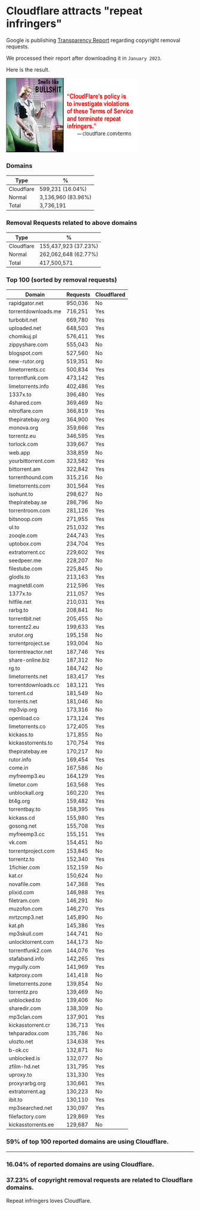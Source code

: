 # Cloudflare attracts "repeat infringers"

Google is publishing [Transparency Report](https://transparencyreport.google.com/copyright/overview) regarding copyright removal requests.

We processed their report after downloading it in `January 2023`.

Here is the result.

![](../../image/smellslikebs.gif)


### Domains

| Type | % |
| --- | --- |
| Cloudflare | 599,231 (16.04%) |
| Normal | 3,136,960 (83.96%) |
| Total | 3,736,191 |


### Removal Requests related to above domains

| Type | % |
| --- | --- |
| Cloudflare | 155,437,923 (37.23%) |
| Normal | 262,062,648 (62.77%) |
| Total | 417,500,571 |


### Top 100 (sorted by removal requests)

| Domain | Requests | Cloudflared |
| --- | --- | --- |
| rapidgator.net | 950,036 | No |
| torrentdownloads.me | 716,251 | Yes |
| turbobit.net | 669,780 | Yes |
| uploaded.net | 648,503 | Yes |
| chomikuj.pl | 576,411 | Yes |
| zippyshare.com | 555,043 | No |
| blogspot.com | 527,560 | No |
| new-rutor.org | 519,351 | No |
| limetorrents.cc | 500,834 | Yes |
| torrentfunk.com | 473,142 | Yes |
| limetorrents.info | 402,486 | Yes |
| 1337x.to | 396,480 | Yes |
| 4shared.com | 369,469 | No |
| nitroflare.com | 366,819 | Yes |
| thepiratebay.org | 364,900 | Yes |
| monova.org | 359,666 | Yes |
| torrentz.eu | 346,595 | Yes |
| torlock.com | 339,667 | Yes |
| web.app | 338,859 | No |
| yourbittorrent.com | 323,582 | Yes |
| bittorrent.am | 322,842 | Yes |
| torrenthound.com | 315,216 | No |
| limetorrents.com | 301,564 | Yes |
| isohunt.to | 298,627 | No |
| thepiratebay.se | 286,796 | No |
| torrentroom.com | 281,126 | Yes |
| bitsnoop.com | 271,955 | Yes |
| ul.to | 251,032 | Yes |
| zooqle.com | 244,743 | Yes |
| uptobox.com | 234,704 | Yes |
| extratorrent.cc | 229,602 | Yes |
| seedpeer.me | 228,207 | No |
| filestube.com | 225,845 | No |
| glodls.to | 213,163 | Yes |
| magnetdl.com | 212,596 | Yes |
| 1377x.to | 211,057 | Yes |
| hitfile.net | 210,031 | Yes |
| rarbg.to | 208,841 | No |
| torrentbit.net | 205,455 | No |
| torrentz2.eu | 199,633 | Yes |
| xrutor.org | 195,158 | No |
| torrentproject.se | 193,004 | No |
| torrentreactor.net | 187,746 | Yes |
| share-online.biz | 187,312 | No |
| rg.to | 184,742 | No |
| limetorrents.net | 183,417 | Yes |
| torrentdownloads.cc | 183,121 | Yes |
| torrent.cd | 181,549 | No |
| torrents.net | 181,046 | No |
| mp3vip.org | 173,316 | No |
| openload.co | 173,124 | Yes |
| limetorrents.co | 172,405 | Yes |
| kickass.to | 171,855 | No |
| kickasstorrents.to | 170,754 | Yes |
| thepiratebay.ee | 170,217 | No |
| rutor.info | 169,454 | Yes |
| come.in | 167,586 | No |
| myfreemp3.eu | 164,129 | Yes |
| limetor.com | 163,568 | Yes |
| unblockall.org | 160,220 | Yes |
| bt4g.org | 159,482 | Yes |
| torrentbay.to | 158,395 | Yes |
| kickass.cd | 155,980 | Yes |
| gosong.net | 155,708 | Yes |
| myfreemp3.cc | 155,151 | Yes |
| vk.com | 154,451 | No |
| torrentproject.com | 153,845 | No |
| torrentz.to | 152,340 | Yes |
| 1fichier.com | 152,159 | No |
| kat.cr | 150,624 | No |
| novafile.com | 147,368 | Yes |
| plixid.com | 146,988 | Yes |
| filetram.com | 146,291 | No |
| muzofon.com | 146,270 | Yes |
| mrtzcmp3.net | 145,890 | No |
| kat.ph | 145,386 | Yes |
| mp3skull.com | 144,741 | No |
| unlocktorrent.com | 144,173 | No |
| torrentfunk2.com | 144,076 | Yes |
| stafaband.info | 142,265 | Yes |
| mygully.com | 141,969 | Yes |
| katproxy.com | 141,418 | No |
| limetorrents.zone | 139,854 | No |
| torrentz.pro | 139,469 | No |
| unblocked.to | 139,406 | No |
| sharedir.com | 138,309 | No |
| mp3clan.com | 137,901 | Yes |
| kickasstorrent.cr | 136,713 | Yes |
| tehparadox.com | 135,786 | No |
| ulozto.net | 134,638 | Yes |
| b-ok.cc | 132,871 | No |
| unblocked.is | 132,077 | No |
| zfilm-hd.net | 131,795 | Yes |
| uproxy.to | 131,330 | Yes |
| proxyrarbg.org | 130,661 | Yes |
| extratorrent.ag | 130,223 | No |
| ibit.to | 130,110 | Yes |
| mp3searched.net | 130,097 | Yes |
| filefactory.com | 129,869 | Yes |
| kickasstorrents.ee | 129,687 | No |

### 59% of top 100 reported domains are using Cloudflare.


---

### 16.04% of reported domains are using Cloudflare.
### 37.23% of copyright removal requests are related to Cloudflare domains.

Repeat infringers loves Cloudflare.
